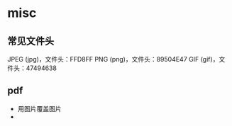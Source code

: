 # misc

## 常见文件头

JPEG (jpg)，文件头：FFD8FF 
PNG (png)，文件头：89504E47 
GIF (gif)，文件头：47494638 

## pdf

- 用图片覆盖图片
- 